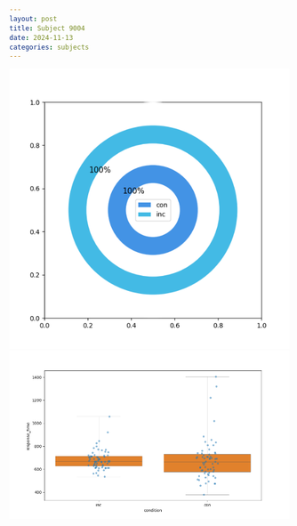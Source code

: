 ```yaml
---
layout: post
title: Subject 9004
date: 2024-11-13
categories: subjects
---
```


![](data/9004/run-16/9004_accuracy_by_condition.png)
![](data/9004/run-16/9004_rt.png)
